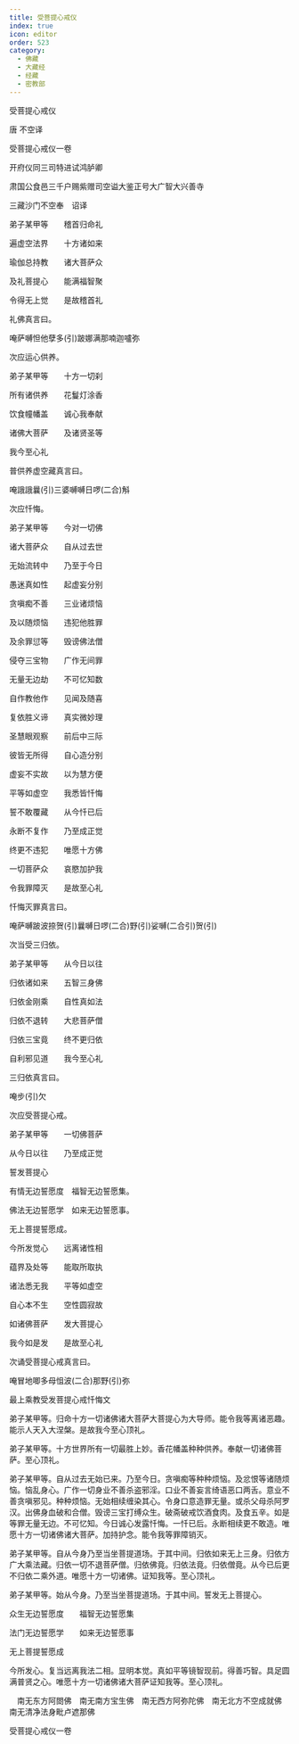 ```yaml
---
title: 受菩提心戒仪
index: true
icon: editor
order: 523
category:
  - 佛藏
  - 大藏经
  - 经藏
  - 密教部
---
```


  受菩提心戒仪  

唐 不空译  

受菩提心戒仪一卷  

开府仪同三司特进试鸿胪卿  

肃国公食邑三千户赐紫赠司空谥大鉴正号大广智大兴善寺  

三藏沙门不空奉　诏译  

弟子某甲等　　稽首归命礼  

遍虚空法界　　十方诸如来  

瑜伽总持教　　诸大菩萨众  

及礼菩提心　　能满福智聚  

令得无上觉　　是故稽首礼  

礼佛真言曰。  

唵萨嚩怛他孽多(引)跛娜满那喃迦嚧弥  

次应运心供养。  

弟子某甲等　　十方一切刹  

所有诸供养　　花鬘灯涂香  

饮食幢幡盖　　诚心我奉献  

诸佛大菩萨　　及诸贤圣等  

我今至心礼  

普供养虚空藏真言曰。  

唵誐誐曩(引)三婆嚩嚩日啰(二合)斛  

次应忏悔。  

弟子某甲等　　今对一切佛  

诸大菩萨众　　自从过去世  

无始流转中　　乃至于今日  

愚迷真如性　　起虚妄分别  

贪嗔痴不善　　三业诸烦恼  

及以随烦恼　　违犯他胜罪  

及余罪愆等　　毁谤佛法僧  

侵夺三宝物　　广作无间罪  

无量无边劫　　不可忆知数  

自作教他作　　见闻及随喜  

复依胜义谛　　真实微妙理  

圣慧眼观察　　前后中三际  

彼皆无所得　　自心造分别  

虚妄不实故　　以为慧方便  

平等如虚空　　我悉皆忏悔  

誓不敢覆藏　　从今忏已后  

永断不复作　　乃至成正觉  

终更不违犯　　唯愿十方佛  

一切菩萨众　　哀愍加护我  

令我罪障灭　　是故至心礼  

忏悔灭罪真言曰。  

唵萨嚩跛波捺贺(引)曩嚩日啰(二合)野(引)娑嚩(二合引)贺(引)  

次当受三归依。  

弟子某甲等　　从今日以往  

归依诸如来　　五智三身佛  

归依金刚乘　　自性真如法  

归依不退转　　大悲菩萨僧  

归依三宝竟　　终不更归依  

自利邪见道　　我今至心礼  

三归依真言曰。  

唵步(引)欠  

次应受菩提心戒。  

弟子某甲等　　一切佛菩萨  

从今日以往　　乃至成正觉  

誓发菩提心  

有情无边誓愿度　福智无边誓愿集。  

佛法无边誓愿学　如来无边誓愿事。  

无上菩提誓愿成。  

今所发觉心　　远离诸性相  

蕴界及处等　　能取所取执  

诸法悉无我　　平等如虚空  

自心本不生　　空性圆寂故  

如诸佛菩萨　　发大菩提心  

我今如是发　　是故至心礼  

次诵受菩提心戒真言曰。  

唵冒地唧多母怚波(二合)那野(引)弥  

最上乘教受发菩提心戒忏悔文  

弟子某甲等。归命十方一切诸佛诸大菩萨大菩提心为大导师。能令我等离诸恶趣。能示人天入大涅槃。是故我今至心顶礼。  

弟子某甲等。十方世界所有一切最胜上妙。香花幡盖种种供养。奉献一切诸佛菩萨。至心顶礼。  

弟子某甲等。自从过去无始已来。乃至今日。贪嗔痴等种种烦恼。及忿恨等诸随烦恼。恼乱身心。广作一切身业不善杀盗邪淫。口业不善妄言绮语恶口两舌。意业不善贪嗔邪见。种种烦恼。无始相续缠染其心。令身口意造罪无量。或杀父母杀阿罗汉。出佛身血破和合僧。毁谤三宝打缚众生。破斋破戒饮酒食肉。及食五辛。如是等罪无量无边。不可忆知。今日诚心发露忏悔。一忏已后。永断相续更不敢造。唯愿十方一切诸佛诸大菩萨。加持护念。能令我等罪障销灭。  

弟子某甲等。自从今身乃至当坐菩提道场。于其中间。归依如来无上三身。归依方广大乘法藏。归依一切不退菩萨僧。归依佛竟。归依法竟。归依僧竟。从今已后更不归依二乘外道。唯愿十方一切诸佛。证知我等。至心顶礼。  

弟子某甲等。始从今身。乃至当坐菩提道场。于其中间。誓发无上菩提心。  

众生无边誓愿度　　福智无边誓愿集  

法门无边誓愿学　　如来无边誓愿事  

无上菩提誓愿成  

今所发心。复当远离我法二相。显明本觉。真如平等镜智现前。得善巧智。具足圆满普贤之心。唯愿十方一切诸佛诸大菩萨证知我等。至心顶礼。  

　南无东方阿閦佛　南无南方宝生佛　南无西方阿弥陀佛　南无北方不空成就佛　南无清净法身毗卢遮那佛  

受菩提心戒仪一卷  
